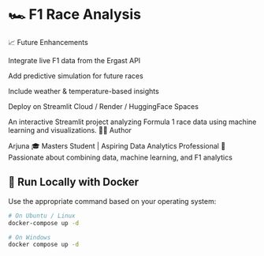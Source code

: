 # 🏎️ F1 Race Analysis 
📈 Future Enhancements

Integrate live F1 data from the Ergast API

Add predictive simulation for future races

Include weather & temperature-based insights

Deploy on Streamlit Cloud / Render / HuggingFace Spaces

An interactive Streamlit project  analyzing Formula 1 race data using machine learning and visualizations.
🧑‍💻 Author

Arjuna
🎓 Masters Student | Aspiring  Data Analytics Professional
💼 Passionate about combining data, machine learning, and F1 analytics

## 🚀 Run Locally with Docker

Use the appropriate command based on your operating system:

```bash
# On Ubuntu / Linux
docker-compose up -d

# On Windows
docker compose up -d


